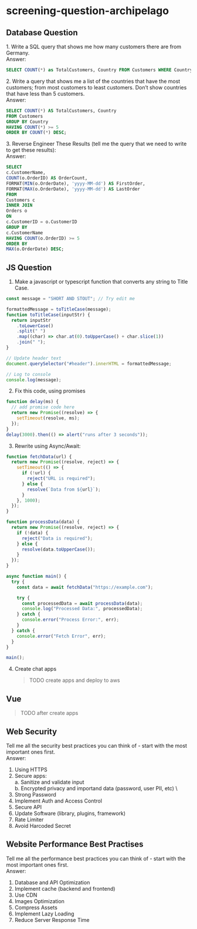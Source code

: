 # screening-question-archipelago

## Database Question

1.⁠ ⁠Write a SQL query that shows me how many customers there are from Germany. \
Answer:

```sql
SELECT COUNT(*) as TotalCustomers, Country FROM Customers WHERE Country='Germany' Group by Country;
```

2.⁠ ⁠Write a query that shows me a list of the countries that have the most customers; from most
customers to least customers. Don’t show countries that have less than 5 customers. \
Answer:

```sql
SELECT COUNT(*) AS TotalCustomers, Country
FROM Customers
GROUP BY Country
HAVING COUNT(*) >= 5
ORDER BY COUNT(*) DESC;
```

3.⁠ ⁠Reverse Engineer These Results (tell me the query that we need to write to get these results): \
Answer:

```sql
SELECT
c.CustomerName,
COUNT(o.OrderID) AS OrderCount,
FORMAT(MIN(o.OrderDate), 'yyyy-MM-dd') AS FirstOrder,
FORMAT(MAX(o.OrderDate), 'yyyy-MM-dd') AS LastOrder
FROM
Customers c
INNER JOIN
Orders o
ON
c.CustomerID = o.CustomerID
GROUP BY
c.CustomerName
HAVING COUNT(o.OrderID) >= 5
ORDER BY
MAX(o.OrderDate) DESC;
```

## JS Question

1. Make a javascript or typescript function that converts any string to Title Case.

```js
const message = "SHORT AND STOUT"; // Try edit me

formattedMessage = toTitleCase(message);
function toTitleCase(inputStr) {
  return inputStr
    .toLowerCase()
    .split(" ")
    .map((char) => char.at(0).toUpperCase() + char.slice(1))
    .join(" ");
}

// Update header text
document.querySelector("#header").innerHTML = formattedMessage;

// Log to console
console.log(message);
```

2. Fix this code, using promises

```js
function delay(ms) {
  // add promise code here
  return new Promise((resolve) => {
    setTimeout(resolve, ms);
  });
}
delay(3000).then(() => alert("runs after 3 seconds"));
```

3. Rewrite using Async/Await:

```js
function fetchData(url) {
  return new Promise((resolve, reject) => {
    setTimeout(() => {
      if (!url) {
        reject("URL is required");
      } else {
        resolve(`Data from ${url}`);
      }
    }, 1000);
  });
}

function processData(data) {
  return new Promise((resolve, reject) => {
    if (!data) {
      reject("Data is required");
    } else {
      resolve(data.toUpperCase());
    }
  });
}

async function main() {
  try {
    const data = await fetchData("https://example.com");

    try {
      const processedData = await processData(data);
      console.log("Processed Data:", processedData);
    } catch {
      console.error("Process Error:", err);
    }
  } catch {
    console.error("Fetch Error", err);
  }
}

main();
```

4. Create chat apps
   > TODO create apps and deploy to aws

## Vue

> TODO after create apps

## Web Security

Tell me all the security best practices you can think of - start with the most important ones first. \
Answer:

1. Using HTTPS
2. Secure apps: \
   a. Sanitize and validate input \
   b. Encrypted privacy and importand data (password, user PII, etc) \
3. Strong Password
4. Implement Auth and Access Control
5. Secure API
6. Update Software (library, plugins, framework)
7. Rate Limiter
8. Avoid Harcoded Secret

## Website Performance Best Practises

Tell me all the performance best practices you can think of - start with the most important ones first. \
Answer:

1. Database and API Optimization
2. Implement cache (backend and frontend)
3. Use CDN
4. Images Optimization
5. Compress Assets
6. Implement Lazy Loading
7. Reduce Server Response Time
